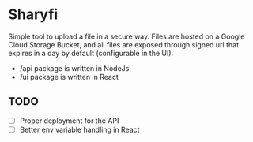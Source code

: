# Sharyfi

Simple tool to upload a file in a secure way. Files are hosted on a Google Cloud Storage Bucket, and all files are exposed through signed url that expires in a day by default (configurable in the UI).

- /api package is written in NodeJs.
- /ui package is written in React

## TODO

* [ ] Proper deployment for the API
* [ ] Better env variable handling in React

